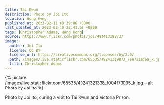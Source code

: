 ```yaml
---
title: Tai Kwun
description: Photo by Joi Ito
location: Hong Kong
published_at: 2023-02-11 00:39:08 +0800
last_updated_at: 2023-02-10 22:41:52 +0800
tags: [Christopher Adams, Hong Kong]
source: https://www.flickr.com/photos/joi/49241319873/
image:
  author: Joi Ito
  license: CC BY
  license_url: https://creativecommons.org/licenses/by/2.0/
  path: /images/live.staticflickr.com/65535/49241319873_7ee721ed6a_k.jpg
  title: Christopher Adams
---
```


{% picture /images/live.staticflickr.com/65535/49241321338_f004f73035_k.jpg --alt Photo by Joi Ito %}

Photo by Joi Ito, during a visit to Tai Kwun and Victoria Prison.
